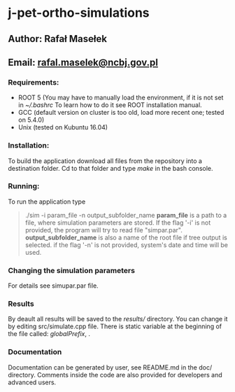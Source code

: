 # j-pet-ortho-simulations

## Author: Rafał Masełek
## Email: rafal.maselek@ncbj.gov.pl

### Requirements:
+ ROOT 5 (You may have to manually load the environment, if it is not set in *~/.bashrc* To learn how to do it see ROOT installation manual.
+ GCC (default version on cluster is too old, load more recent one; tested on 5.4.0)
+ Unix (tested on Kubuntu 16.04)

### Installation:
To build the application download all files from the repository into a destination folder. Cd to that folder
and type *make* in the bash console.

### Running:
To run the application type 
>./sim -i param_file -n output_subfolder_name 
**param_file** is a path to a file, where simulation parameters are stored. If the flag '-i'  is not provided, the program will try to read file "simpar.par".
**output_subfolder_name** is also a name of the root file if tree output is selected. if the flag '-n' is not provided, system's date and time will be used.

### Changing the simulation parameters
For details see simupar.par file.

### Results 
By deault all results will be saved to the *results/* directory. You can change it by editing src/simulate.cpp file. There is static variable at the beginning of the file called:
_globalPrefix_, .

### Documentation
Documentation can be generated by user, see README.md in the doc/ directory. Comments inside the code are also provided for developers and advanced users. 
